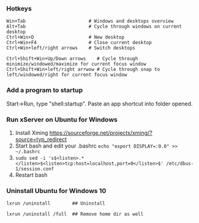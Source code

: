 ### Hotkeys
    Win+Tab                       # Windows and desktops overview
    Alt+Tab                       # Cycle through windows on current desktop
    Ctrl+Win+D                    # New desktop
    Ctrl+Win+F4                   # Close current desktop
    Ctrl+Win+left/right arrows    # Switch desktops

    Ctrl+Shift+Win+Up/Down arrows    # Cycle through minimize/windowed/maximize for current focus window
    Ctrl+Shift+Win+left/right arrwow # Cycle through snap to left/windowed/right for current focus window

### Add a program to startup
Start->Run, type "shell:startup".  Paste an app shortcut into folder opened.

### Run xServer on Ubuntu for Windows
1.  Install Xming https://sourceforge.net/projects/xming/?source=typ_redirect
2.  Start bash and edit your .bashrc  `echo "export DISPLAY=:0.0" >> ~/.bashrc`
3.  `sudo sed -i 's$<listen>.*</listen>$<listen>tcp:host=localhost,port=0</listen>$' /etc/dbus-1/session.conf`
4.  Restart bash

### Uninstall Ubuntu for Windows 10

    lxrun /uninstall        ## Uninstall
    
    lxrun /uninstall /full  ## Remove home dir as well
